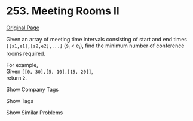 # 253. Meeting Rooms II

[Original Page](https://leetcode.com/problems/meeting-rooms-ii/)

Given an array of meeting time intervals consisting of start and end times `[[s1,e1],[s2,e2],...]` (s<sub>i</sub> < e<sub>i</sub>), find the minimum number of conference rooms required.

For example,  
Given `[[0, 30],[5, 10],[15, 20]]`,  
return `2`.

<div>

<div id="company_tags" class="btn btn-xs btn-warning">Show Company Tags</div>

<span class="hidebutton" style="display: none;">[Google](/company/google/) [Facebook](/company/facebook/)</span></div>

<div>

<div id="tags" class="btn btn-xs btn-warning">Show Tags</div>

<span class="hidebutton" style="display: none;">[Heap](/tag/heap/) [Greedy](/tag/greedy/) [Sort](/tag/sort/)</span></div>

<div>

<div id="similar" class="btn btn-xs btn-warning">Show Similar Problems</div>

<span class="hidebutton" style="display: none;">[(H) Merge Intervals](/problems/merge-intervals/) [(E) Meeting Rooms](/problems/meeting-rooms/)</span></div>